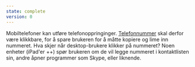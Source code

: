 ```yaml
---
state: complete
version: 0
---
```

Mobiltelefoner kan utføre telefonoppringinger. [Telefonnummer](http://bradfrostweb.com/blog/mobile/a-tel-tale-sign/) skal derfor være klikkbare, for å spare brukeren for å måtte kopiere og lime inn nummeret. Hva skjer når desktop-brukere klikker på nummeret? Noen enheter (iPad'er ++) spør brukeren om de vil legge nummeret i kontaktlisten sin, andre åpner programmer som Skype, eller liknende.
